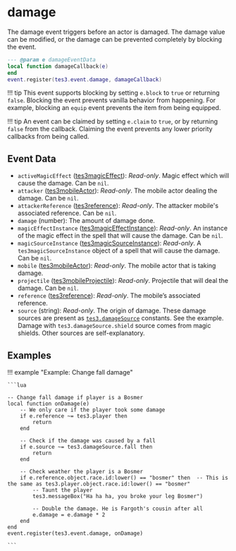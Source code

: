 # damage

The damage event triggers before an actor is damaged. The damage value can be modified, or the damage can be prevented completely by blocking the event.

```lua
--- @param e damageEventData
local function damageCallback(e)
end
event.register(tes3.event.damage, damageCallback)
```

!!! tip
	This event supports blocking by setting `e.block` to `true` or returning `false`. Blocking the event prevents vanilla behavior from happening. For example, blocking an `equip` event prevents the item from being equipped.

!!! tip
	An event can be claimed by setting `e.claim` to `true`, or by returning `false` from the callback. Claiming the event prevents any lower priority callbacks from being called.

## Event Data

* `activeMagicEffect` ([tes3magicEffect](../../types/tes3magicEffect)): *Read-only*. Magic effect which will cause the damage. Can be `nil`.
* `attacker` ([tes3mobileActor](../../types/tes3mobileActor)): *Read-only*. The mobile actor dealing the damage. Can be `nil`.
* `attackerReference` ([tes3reference](../../types/tes3reference)): *Read-only*. The attacker mobile's associated reference. Can be `nil`.
* `damage` (number): The amount of damage done.
* `magicEffectInstance` ([tes3magicEffectInstance](../../types/tes3magicEffectInstance)): *Read-only*. An instance of the magic effect in the spell that will cause the damage. Can be `nil`.
* `magicSourceInstance` ([tes3magicSourceInstance](../../types/tes3magicSourceInstance)): *Read-only*. A `tes3magicSourceInstance` object of a spell that will cause the damage. Can be `nil`.
* `mobile` ([tes3mobileActor](../../types/tes3mobileActor)): *Read-only*. The mobile actor that is taking damage.
* `projectile` ([tes3mobileProjectile](../../types/tes3mobileProjectile)): *Read-only*. Projectile that will deal the damage. Can be `nil`.
* `reference` ([tes3reference](../../types/tes3reference)): *Read-only*. The mobile’s associated reference.
* `source` (string): *Read-only*. The origin of damage. These damage sources are present as [`tes3.damageSource`](https://mwse.github.io/MWSE/references/damage-sources/) constants. See the example. Damage with `tes3.damageSource.shield` source comes from magic shields. Other sources are self-explanatory.

## Examples

!!! example "Example: Change fall damage"

	```lua
	
	-- Change fall damage if player is a Bosmer
	local function onDamage(e)
		-- We only care if the player took some damage
		if e.reference ~= tes3.player then
			return
		end
	
		-- Check if the damage was caused by a fall
		if e.source ~= tes3.damageSource.fall then
			return
		end
	
		-- Check weather the player is a Bosmer
		if e.reference.object.race.id:lower() == "bosmer" then	-- This is the same as tes3.player.object.race.id:lower() == "bosmer"
			-- Taunt the player
			tes3.messageBox("Ha ha ha, you broke your leg Bosmer")
	
			-- Double the damage. He is Fargoth's cousin after all
			e.damage = e.damage * 2
		end
	end
	event.register(tes3.event.damage, onDamage)

	```

